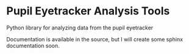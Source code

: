 # Pupil Eyetracker Analysis Tools

Python library for analyzing data from the pupil eyetracker

Documentation is available in the source, but I will create some sphinx documentation soon.

